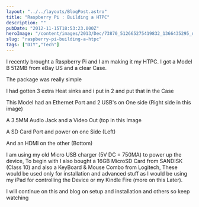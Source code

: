 ```yaml
---
layout: "../../layouts/BlogPost.astro"
title: "Raspberry Pi : Building a HTPC"
description: ""
pubDate: "2012-11-15T18:53:23.000Z"
heroImage: "/content/images/2013/Dec/73870_512665275419832_1366435295_n.jpg"
slug: "raspberry-pi-building-a-htpc"
tags: ["DIY","Tech"]
---
```


I recently brought a Raspberry Pi and I am making it my HTPC. I got a Model B 512MB from eBay US and a clear Case.

The package was really simple


I had gotten 3 extra Heat sinks and i put in 2 and put that in the Case

This Model had an Ethernet Port and 2 USB's on One side (Right side in this image)

A 3.5MM Audio Jack and a Video Out (top in this Image

A SD Card Port and power on one Side (Left)

And an HDMI on the other (Bottom)

I am using my old Micro USB charger (5V DC = 750MA) to power up the device,
To begin with I also bought a 16GB MicroSD Card from SANDISK (Class 10) and also a KeyBoard &amp; Mouse Combo from Logitech, These would be used only for installation and advanced stuff as I would be using my iPad for controlling the Device or my Kindle Fire (more on this Later).

I will continue on this and blog on setup and installation and others so keep watching
